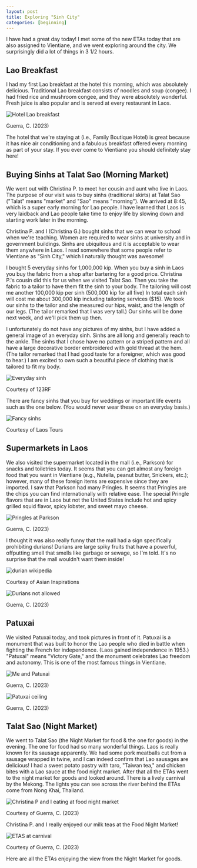 ```yaml
---
layout: post
title: Exploring "Sinh City"
categories: [beginning]
---
```


I have had a great day today! I met some of the new ETAs today that are also assigned to Vientiane, and we went exploring around the city. We surprisingly did a lot of things in 3 1/2 hours. 

## Lao Breakfast
I had my first Lao breakfast at the hotel this morning, which was absolutely delicious. Traditional Lao breakfast consists of noodles and soup (congee). I had fried rice and mushroom congee, and they were absolutely wonderful. Fresh juice is also popular and is served at every restaurant in Laos.

![Hotel Lao breakfast](https://lh3.googleusercontent.com/pw/AIL4fc_4fD2RYkZFjXSdzWw8gZrSmRELkrGN0aYvo9EO-s71VHnMUgDEVhOJMbONnhM_pUjMH0MgnwYl8E0XQTSp4n-CotxqvxgndFQmlfXjNwgaWFFSJAQC=w1000)

Guerra, C. (2023)

The hotel that we're staying at (i.e., Family Boutique Hotel) is great because it has nice air conditioning and a fabulous breakfast offered every morning as part of your stay. If you ever come to Vientiane you should definitely stay here!

## Buying Sinhs at Talat Sao (Morning Market)
We went out with Christina P. to meet her cousin and aunt who live in Laos. The purpose of our visit was to buy sinhs (traditional skirts) at Talat Sao ("Talat" means "market" and "Sao" means "morning"). We arrived at 8:45, which is a super early morning for Lao people. I have learned that Laos is very laidback and Lao people take time to enjoy life by slowing down and starting work later in the morning. 

Christina P. and I (Christina G.) bought sinhs that we can wear to school when we're teaching. Women are required to wear sinhs at university and in government buildings. Sinhs are ubiquitous and it is acceptable to wear them anywhere in Laos. I read somewhere that some people refer to Vientiane as "Sinh City," which I naturally thought was awesome! 

I bought 5 everyday sinhs for 1,000,000 kip. When you buy a sinh in Laos you buy the fabric from a shop after bartering for a good price. Christina P.'s cousin did this for us when we visited Talat Sao. Then you take the fabric to a tailor to have them fit the sinh to your body. The tailoring will cost me another 100,000 kip per sinh (500,000 kip for all five) In total each sinh will cost me about 300,000 kip including tailoring services ($15). We took our sinhs to the tailor and she measured our hips, waist, and the length of our legs. (The tailor remarked that I was very tall.) Our sinhs will be done next week, and we'll pick them up then. 

I unfortunately do not have any pictures of my sinhs, but I have added a general image of an everyday sinh. Sinhs are all long and generally reach to the ankle. The sinhs that I chose have no pattern or a striped pattern and all have a large decorative border embroidered with gold thread at the hem. (The tailor remarked that I had good taste for a foreigner, which was good to hear.) I am excited to own such a beautiful piece of clothing that is tailored to fit my body. 

![Everyday sinh](https://previews.123rf.com/images/ggfoto/ggfoto1805/ggfoto180500852/101797115-woman-in-a-skirt-on-a-city-street-luang-prabang-laos-close-up-vertical.jpg)

Courtesy of 123RF

There are fancy sinhs that you buy for weddings or important life events such as the one below. (You would never wear these on an everyday basis.)

![Fancy sinhs](https://www.golaos.tours/wp-content/uploads/2016/11/Laos-clothing.jpg)

Courtesy of Laos Tours

## Supermarkets in Laos
We also visited the supermarket located in the mall (i.e., Parkson) for snacks and toiletries today. It seems that you can get almost any foreign food that you want in Vientiane (e.g., Nutella, peanut butter, Snickers, etc.); however, many of these foreign items are expensive since they are imported. I saw that Parkson had many Pringles. It seems that Pringles are the chips you can find internationally with relative ease. The special Pringle flavors that are in Laos but not the United States include hot and spicy grilled squid flavor, spicy lobster, and sweet mayo cheese.

![Pringles at Parkson](https://lh3.googleusercontent.com/pw/AIL4fc_eta3cZS1EuWLTMRvHvJRGUa6mTuReNceoWLbisnhoyP_IVJxCtidYgBDE3Z068Xes6p6bi7xLtWhpX-bt-z5s1sJrjfcOZXrIQHHbGxQCR4g0QPkY=w1000)

Guerra, C. (2023)

I thought it was also really funny that the mall had a sign specifically prohibiting durians! Durians are large spiky fruits that have a powerful, offputting smell that smells like garbage or sewage, so I'm told. It's no surprise that the mall wouldn't want them inside!

![durian wikipedia](https://asianinspirations.com.au/wp-content/uploads/2020/08/20200826-Thai-Durian-article_FeatImg00.jpg)

Courtesy of Asian Inspirations

![Durians not allowed](https://lh3.googleusercontent.com/pw/AIL4fc8mzqBXaAeH5o0y3aVJ3qDUhDKt2dZFlqMTtUq-VLv5lPz8TL9kFEHomFHDp0hrSK0mcZ2ysVuci5WbTd4zYO3XqJdkne4IXdJjBpYBxK06VsX_rJ3Y=w1000)

Guerra, C. (2023)

## Patuxai
We visited Patuxai today, and took pictures in front of it. Patuxai is a monument that was built to honor the Lao people who died in battle when fighting the French for independence. (Laos gained independence in 1953.) "Patuxai" means "Victory Gate," and the monument celebrates Lao freedom and autonomy. This is one of the most famous things in Vientiane. 

![Me and Patuxai](https://lh3.googleusercontent.com/pw/AIL4fc9jGg0-lxBKz_-5UD2n4esgjbVDfu7lH_MOCSiEQMOSlfG16Wq6UYx2zP9q62ohNdgfA2QB6rEZyDQ8t2nZouf1DD-1AyBegALIvmkafe0prFy_tX25=w1000)

Guerra, C. (2023)

![Patuxai ceiling](https://lh3.googleusercontent.com/pw/AIL4fc_GHJfsyA6pQSvYz-lbE_W9yPQh_XiKVyKwX4t6vLBr9KIIQOjiawMdmX0rgfIeGicwH8GJLe3_0upCcxV1a_WnUkxeSMkMERLBPxMiayrocUSSNi3K=w1000)

Guerra, C. (2023)

## Talat Sao (Night Market)
We went to Talat Sao (the Night Market for food & the one for goods) in the evening. The one for food had so many wonderful things. Laos is really known for its sausage apparently. We had some pork meatballs cut from a sausage wrapped in twine, and I can indeed confirm that Lao sausages are delicious! I had a sweet potato pastry with taro, "Taiwan tea," and chicken bites with a Lao sauce at the food night market. After that all the ETAs went to the night market for goods and looked around. There is a lively carnival by the Mekong. The lights you can see across the river behind the ETAs come from Nong Khai, Thailand. 

![Christina P and I eating at food night market](https://lh3.googleusercontent.com/pw/AIL4fc_NxLrG8cVV1HsmG_cOWem7BBZr-Dapn2xRDJMbXzPMr0t6kM2CDvh6UWKtniCNkA7wlAYZ6nedVRRJM3trc4k_OO5GJMcDXj6b6F9eYitLYmMb7rKt=w1000)

Courtesy of Guerra, C. (2023)

Christina P. and I really enjoyed our milk teas at the Food Night Market!

![ETAS at carnival](https://lh3.googleusercontent.com/pw/AIL4fc8dlXhO3u8NWwXsvasstSUo8w1ZHtY1fa-VAubZVqlWMZ9sM7twmSR0n3Xmik4KTpojhH6Dw4H1CA-6XRjwfRf7GBiseL394rO1IBgDAknPBLGeXZ5s=w1000)

Courtesy of Guerra, C. (2023)

Here are all the ETAs enjoying the view from the Night Market for goods.

<!-- Hello and welcome. The only purpose of this post is to greet you when your site comes alive for the first time.  
This post will demonstrate some of the more common content & elements found in posts.  
Feel free to delete this post when you are ready to publish your first post.  

Lorem ipsum dolor sit amet, consectetur adipiscing elit. Fusce bibendum neque eget nunc mattis eu sollicitudin enim tincidunt. Vestibulum lacus tortor, ultricies id dignissim ac, bibendum in velit.

## Some great heading (h2)

Proin convallis mi ac felis pharetra aliquam. Curabitur dignissim accumsan rutrum. In arcu magna, aliquet vel pretium et, molestie et arcu.


Mauris lobortis nulla et felis ullamcorper bibendum. Phasellus et hendrerit mauris. Proin eget nibh a massa vestibulum pretium. Suspendisse eu nisl a ante aliquet bibendum quis a nunc. Praesent varius interdum vehicula. Aenean risus libero, placerat at vestibulum eget, ultricies eu enim. Praesent nulla tortor, malesuada adipiscing adipiscing sollicitudin, adipiscing eget est.

## Another great heading (h2)

Lorem ipsum dolor sit amet, consectetur adipiscing elit. Fusce bibendum neque eget nunc mattis eu sollicitudin enim tincidunt. Vestibulum lacus tortor, ultricies id dignissim ac, bibendum in velit.

### Some great subheading (h3)

Proin convallis mi ac felis pharetra aliquam. Curabitur dignissim accumsan rutrum. In arcu magna, aliquet vel pretium et, molestie et arcu. Mauris lobortis nulla et felis ullamcorper bibendum.

Phasellus et hendrerit mauris. Proin eget nibh a massa vestibulum pretium. Suspendisse eu nisl a ante aliquet bibendum quis a nunc.

### Some great subheading (h3)

Praesent varius interdum vehicula. Aenean risus libero, placerat at vestibulum eget, ultricies eu enim. Praesent nulla tortor, malesuada adipiscing adipiscing sollicitudin, adipiscing eget est.

> This quote will *change* your life. It will reveal the <i>secrets</i> of the universe, and all the wonders of humanity. Don't <em>misuse</em> it.

Lorem ipsum dolor sit amet, consectetur adipiscing elit. Fusce bibendum neque eget nunc mattis eu sollicitudin enim tincidunt.

### Some great subheading (h3)

Vestibulum lacus tortor, ultricies id dignissim ac, bibendum in velit. Proin convallis mi ac felis pharetra aliquam. Curabitur dignissim accumsan rutrum.

In arcu magna, aliquet vel pretium et, molestie et arcu. Mauris lobortis nulla et felis ullamcorper bibendum. Phasellus et hendrerit mauris.

#### You might want a sub-subheading (h4)

In arcu magna, aliquet vel pretium et, molestie et arcu. Mauris lobortis nulla et felis ullamcorper bibendum. Phasellus et hendrerit mauris.

In arcu magna, aliquet vel pretium et, molestie et arcu. Mauris lobortis nulla et felis ullamcorper bibendum. Phasellus et hendrerit mauris.

#### But it's probably overkill (h4)

In arcu magna, aliquet vel pretium et, molestie et arcu. Mauris lobortis nulla et felis ullamcorper bibendum. Phasellus et hendrerit mauris.

##### Could be a smaller sub-heading, `pacman` (h5)

In arcu magna, aliquet vel pretium et, molestie et arcu. Mauris lobortis nulla et felis ullamcorper bibendum. Phasellus et hendrerit mauris.

###### Small yet significant sub-heading  (h6)

In arcu magna, aliquet vel pretium et, molestie et arcu. Mauris lobortis nulla et felis ullamcorper bibendum. Phasellus et hendrerit mauris.

### Highlight the code please!!

{% highlight c %}
float Q_rsqrt( float number )
{
	long i;
	float x2, y;
	const float threehalfs = 1.5F;

	x2 = number * 0.5F;
	y  = number;
	i  = * ( long * ) &y;                       // evil floating point bit level hacking
	i  = 0x5f3759df - ( i >> 1 );               // what the fuck? 
	y  = * ( float * ) &i;
	y  = y * ( threehalfs - ( x2 * y * y ) );   // 1st iteration
//	y  = y * ( threehalfs - ( x2 * y * y ) );   // 2nd iteration, this can be removed

	return y;
}
{% endhighlight %}

### Oh hai, an unordered list!!

In arcu magna, aliquet vel pretium et, molestie et arcu. Mauris lobortis nulla et felis ullamcorper bibendum. Phasellus et hendrerit mauris.

- First item, yo
- Second item, dawg
- Third item, what what?!
- Fourth item, fo sheezy my neezy

### Oh hai, an ordered list!!

In arcu magna, aliquet vel pretium et, molestie et arcu. Mauris lobortis nulla et felis ullamcorper bibendum. Phasellus et hendrerit mauris.

1. First item, yo
2. Second item, dawg
3. Third item, what what?!
4. Fourth item, fo sheezy my neezy

## Headings are cool! (h2)

Proin eget nibh a massa vestibulum pretium. Suspendisse eu nisl a ante aliquet bibendum quis a nunc. Praesent varius interdum vehicula. Aenean risus libero, placerat at vestibulum eget, ultricies eu enim. Praesent nulla tortor, malesuada adipiscing adipiscing sollicitudin, adipiscing eget est.

Praesent nulla tortor, malesuada adipiscing adipiscing sollicitudin, adipiscing eget est.

Proin eget nibh a massa vestibulum pretium. Suspendisse eu nisl a ante aliquet bibendum quis a nunc.

### Tables

Title 1               | Title 2               | Title 3               | Title 4
--------------------- | --------------------- | --------------------- | ---------------------
lorem                 | lorem ipsum           | lorem ipsum dolor     | lorem ipsum dolor sit
lorem ipsum dolor sit | lorem ipsum dolor sit | lorem ipsum dolor sit | lorem ipsum dolor sit
lorem ipsum dolor sit | lorem ipsum dolor sit | lorem ipsum dolor sit | lorem ipsum dolor sit
lorem ipsum dolor sit | lorem ipsum dolor sit | lorem ipsum dolor sit | lorem ipsum dolor sit

Title 1 | Title 2 | Title 3 | Title 4
--- | --- | --- | ---
lorem | lorem ipsum | lorem ipsum dolor | lorem ipsum dolor sit
lorem ipsum dolor sit amet | lorem ipsum dolor sit amet consectetur | lorem ipsum dolor sit amet | lorem ipsum dolor sit
lorem ipsum dolor | lorem ipsum | lorem | lorem ipsum
lorem ipsum dolor | lorem ipsum dolor sit | lorem ipsum dolor sit amet | lorem ipsum dolor sit amet consectetur -->
